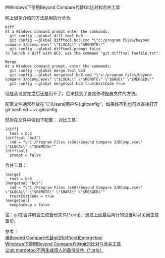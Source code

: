 ﻿#Windows下使用Beyond Compare代替Git比对和合并工具

网上很多介绍的方法是用执行命令

    Diff
    At a Windows command prompt enter the commands: 
      git config --global diff.tool bc3
      git config --global difftool.bc3.cmd "\"c:/program files/beyond compare 3/bcomp.exe\" \"$LOCAL\" \"$REMOTE\""
      git config --global difftool.prompt false
    To launch a diff with BC3, use the command "git difftool foofile.txt".

    Merge 
    At a Windows command prompt, enter the commands: 
      git config --global merge.tool bc3
      git config --global mergetool.bc3.cmd "\"c:/program files/beyond compare 3/bcomp.exe\" \"$LOCAL\" \"$REMOTE\" \"$BASE\" \"$MERGED\""
      git config --global mergetool.bc3.trustExitCode true
      
但是我设置完之后还是用不了，后来找到了直接修改配置文件的方法。

配置文件通常存放在"C:\Users\[用户名]\.gitconfig"，如果找不到也可以直接打开git bash
  cd ~
  vi .gitconfig

然后在文件中做如下配置：
对比工具：

    [diff]
      tool = bc3
    [difftool "bc3"]
      cmd = "\"C:/Program Files (x86)/Beyond Compare 3/BComp.exe\" \"$LOCAL\" \"$REMOTE\""
    [difftool]
      prompt = false

合并工具：

    [merge]
      tool = bc3
    [mergetool "bc3"]
      cmd = "\"C:/Program Files (x86)/Beyond Compare 3/BComp.exe\" \"$LOCAL\" \"$REMOTE\" \"$BASE\" \"$MERGED\""
      trustExitCode = true
    [mergetool]
      keepBackup = false

注：git在合并时会生成备份文件(*.orig)，通过上面最后两行的设置可以关闭生成备份。

参考：  
[用Beyond Compare代替git的difftool和mergetool](http://blog.csdn.net/jiubugeinifo/article/details/9357121)  
[Windows下使用Beyond Compare作为git的比对与合并工具](http://my.oschina.net/u/1010578/blog/348731)  
[让git mergetool不再生成烦人的备份文件（*.orig）](http://bbs.mfunz.com/thread-718528-1-1.html)  







